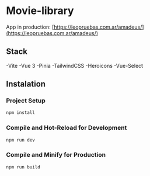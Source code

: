 # Movie-library

App in production:
[https://leopruebas.com.ar/amadeus/](https://leopruebas.com.ar/amadeus/)

## Stack
-Vite
-Vue 3
-Pinia
-TailwindCSS
-Heroicons
-Vue-Select

## Instalation

### Project Setup

```sh
npm install
```

### Compile and Hot-Reload for Development

```sh
npm run dev
```

### Compile and Minify for Production

```sh
npm run build
```

